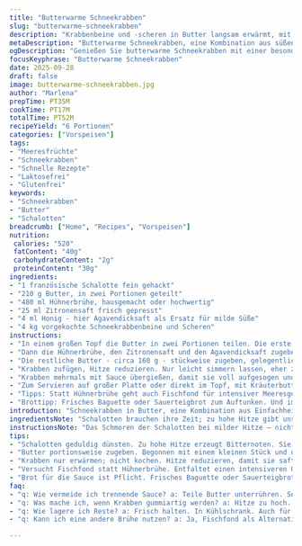 ```yaml
---
title: "Butterwarme Schneekrabben"
slug: "butterwarme-schneekrabben"
description: "Krabbenbeine und -scheren in Butter langsam erwärmt, mit Schalotten, Hühnerbrühe, Zitronensaft und Honig verfeinert. Geschmorte Schalotten geben Tiefe. Butter stückweise zugefügt für samtige Textur. Krabben heiß, nicht verkocht, serviert mit Kräuterbutter, Sauerrahm mit Espelette-Pfeffer und Dill oder Limetten-Mayonnaise mit Rucola. Ohne Nüsse, Laktosefrei, Glutenfrei und Eifrei. Variationen und Kleinigkeiten machen Unterschied. Leicht variierbar, auf Textur und Temperatur achten."
metaDescription: "Butterwarme Schneekrabben, eine Kombination aus süßen Schalotten und herzlicher Butter, die zarte Krabben perfekt umhüllt"
ogDescription: "Genießen Sie butterwarme Schneekrabben mit einer besonderen Note von Schalotten und frischen Zitrone"
focusKeyphrase: "Butterwarme Schneekrabben"
date: 2025-09-28
draft: false
image: butterwarme-schneekrabben.jpg
author: "Marlena"
prepTime: PT35M
cookTime: PT17M
totalTime: PT52M
recipeYield: "6 Portionen"
categories: ["Vorspeisen"]
tags:
- "Meeresfrüchte"
- "Schneekrabben"
- "Schnelle Rezepte"
- "Laktosefrei"
- "Glutenfrei"
keywords:
- "Schneekrabben"
- "Butter"
- "Schalotten"
breadcrumb: ["Home", "Recipes", "Vorspeisen"]
nutrition: 
 calories: "520"
 fatContent: "40g"
 carbohydrateContent: "2g"
 proteinContent: "30g"
ingredients:
- "1 französische Schalotte fein gehackt"
- "210 g Butter, in zwei Portionen geteilt"
- "480 ml Hühnerbrühe, hausgemacht oder hochwertig"
- "25 ml Zitronensaft frisch gepresst"
- "4 ml Honig - hier Agavendicksaft als Ersatz für milde Süße"
- "4 kg vorgekochte Schneekrabbenbeine und Scheren"
instructions:
- "In einem großen Topf die Butter in zwei Portionen teilen. Die erste Portion, ca 50 g, bei mittlerer Hitze schmelzen lassen. Schalotten darin sanft anschwitzen bis sie glasig und weich sind - nicht braun werden! Der Schlüssel: Geduld, das Entfalten der Aromen dauert, Geräusch der leise köchelnden Schalotten ist ein guter Hinweis."
- "Dann die Hühnerbrühe, den Zitronensaft und den Agavendicksaft zugeben. Aufkochen lassen, kleine Bläschen auf der Oberfläche, schwierig aber nicht überhitzen. 3 Minuten köcheln lassen, damit sich die Geschmäcker verbinden. Zu starkes Kochen macht Basis trüb, das wollen wir vermeiden."
- "Die restliche Butter - circa 160 g - stückweise zugeben, gelegentlich rühren, bis sie vollständig schmilzt und die Sauce sich sämig verbindet. Man sieht eine glänzende Oberfläche, leicht dickflüssig. Niemals alle Butter auf einmal reinwerfen, sonst trennt sich die Sauce – ein häufiger Anfängerfehler."
- "Krabben zufügen, Hitze reduzieren. Nur leicht simmern lassen, eher ziehen als kochen. Krabben sollen warm werden, nicht übergart. Wenn sie anfangen, leicht den Duft von Meer und Butter zu verströmen, sind sie fertig. Krabbenschalen deutlich rot, Fleisch zart und saftig - nicht gummiartig."
- "Krabben mehrmals mit Sauce übergießen, damit sie voll aufgesogen und gut eingehüllt sind. Konsistenz prüfen, Sauce soll buttrig ohne Fettfilm sein."
- "Zum Servieren auf großer Platte oder direkt im Topf, mit Kräuterbutter (Petersilie, Schnittlauch), Sauerrahm mit Espelette-Pfeffer und Dill oder Limetten-Mayonnaise mit Rucola. Gibt Kontrast zu Butter und bringt Frische rein."
- "Tipps: Statt Hühnerbrühe geht auch Fischfond für intensiver Meeresgeschmack. Bei Knoblauchallergie Vorsicht mit den Saucen. Sollte Sauce trennen, mit wenig kaltem Wasser und schnellerem Rühren retten. Krabbenreste eignen sich super für Suppen oder Fischsalate, wegwerfen wäre Frevel."
- "Brottipp: Frisches Baguette oder Sauerteigbrot zum Auftunken. Und immer ein kleines Schälchen Zitronenvierteln bereitstellen – Säure macht auf den Geschmack aufmerksam, hebt fettige Noten."
introduction: "Schneekrabben in Butter, eine Kombination aus Einfachheit und Raffinesse. Diese warme Variante kombiniert den süßen Geschmack der Schalotten mit der Fülle der Butter und der Frische von Zitrone. Krabben sollen niemals trocken werden, eher sanft geschmort. Mein Trick: Butter portionsweise zugeben, vermeidet das 'Abspalten' der Sauce und gibt diese herrliche samtige Textur. Neulich experimentierte ich mit Agavendicksaft statt Honig, milder und weniger dominant, passt wunderbar zur Meeresnote. Vorherige Versuche mit Kräuterzusätzen direkt in der Butter führten oft zu bitterem Nachgeschmack, daher besser separat reichen."
ingredientsNote: "Schalotten brauchen ihre Zeit; zu hohe Hitze gibt unschöne Bitternoten. Butter unbedingt in zwei Etappen verwenden, damit Emulsion gelingt. Als Brühengrundlage frische, wenig salzige Hühnerbrühe bevorzugen oder milden Fischfond, je nach gewünschtem Umami. Honig kann durch Agavendicksaft oder Ahornsirup ersetzt werden – geringfügig weniger süß, aber harmonisch. Die Krabben vorgekocht, das spart Zeit und bewahrt das zarte Fleisch – rohes Krabbenfleisch erfordert andere Behandlung und Garzeiten. Für Allergiker: Laktosefreie Buttermarken oder pflanzliche Butteralternativen sind machbar, unterstützen jedoch die Textur nicht komplett. Zitronensaft darf frisch sein, keine Konservierungsstoffe – das macht den Unterschied."
instructionsNote: "Das Schmoren der Schalotten bei milder Hitze – nicht braten oder karamellisieren – entfaltet dezente Süße. Aufkochen des Fondgemischs kurz halten, sonst verliert die Brühe Klarheit und Aroma. Butter portionsweise unterrühren, jedes Stück einzeln schmelzen, so entsteht keine Fetttrennung. Krabben nur erwärmen, nicht kochen; wenn Fleisch fester wird, sofort vom Herd nehmen. Immer mit Sauce übergießen, dann saugen sie Geschmack besser auf. Beim Servieren mit verschiedenen Dips Geduld, eher kleines Arrangement als ein Koloss, sonst wird’s unübersichtlich. Kleiner Trick: Manche geben noch etwas geriebene Zitronenschale in den Sauerrahm – bringt zusätzliche Frische und subtilen Biss. Und Brot nie vergessen; buttergetränkt fantastisch."
tips:
- "Schalotten geduldig dünsten. Zu hohe Hitze erzeugt Bitternoten. Sie sollten weich werden, nicht braun. Langsame Garzeit bringt die essenzielle Süße hervor. Geräusch des sanften Köchelns ist unverzichtbar. Denkt daran: Geduld ist der Schlüssel."
- "Butter portionsweise zugeben. Begonnen mit einem kleinen Stück und die gesamte Zeit rühren. Verhindert Trennung der Sauce. Kurzes Aufkochen, gelegentlich umrühren. Übe immer Kontrolle. Die glänzende, dickflüssige Sauce zeigt, dass alles auf dem richtigen Weg ist."
- "Krabben nur erwärmen; nicht kochen. Hitze reduzieren, damit sie saftig bleiben. Wenn die Schalen rot, das Fleisch zart ist, dann sofort vom Herd nehmen. Das Aroma von Meer und Butter wird intensiv. Mehrmals mit Sauce überziehen."
- "Versucht Fischfond statt Hühnerbrühe. Entfaltet einen intensiveren Geschmack. Für Allergiker: Laktosefreie Butter benutzen. Ersetzen, wenn nötig. Und frischer Zitronensaft macht den Unterschied; keine Konservierungsstoffe. Frisch ist wichtig."
- "Brot für die Sauce ist Pflicht. Frisches Baguette oder Sauerteigbrot. Perfekt zum Auftunken. Zitronenviertel bereitstellen; die Frische hebt fette Noten, macht blendend. Kleines Detail; etwas Zitronenschale in den Dips erhöht das Aroma."
faq:
- "q: Wie vermeide ich trennende Sauce? a: Teile Butter unterrühren. Sei geduldig. Nicht alles auf einmal; ansonsten trennt sie sich und wird wässrig."
- "q: Was mache ich, wenn Krabben gummiartig werden? a: Hitze zu hoch. Sofort reduzieren. Ziemlich wenig Zeit; sie sollen warm werden, nicht gekocht. Aromen sind entscheidend."
- "q: Wie lagere ich Reste? a: Frisch halten. In Kühlschrank. Auch für Suppen geeignet. Nie wegwerfen. Klein, nachhaltig persönlich."
- "q: Kann ich eine andere Brühe nutzen? a: Ja, Fischfond als Alternative nehmen. Reicht stark, wenn du es magst. Hühnerbrühe ist milder. Persönlicher Geschmack zählt bei Brühen."

---
```

